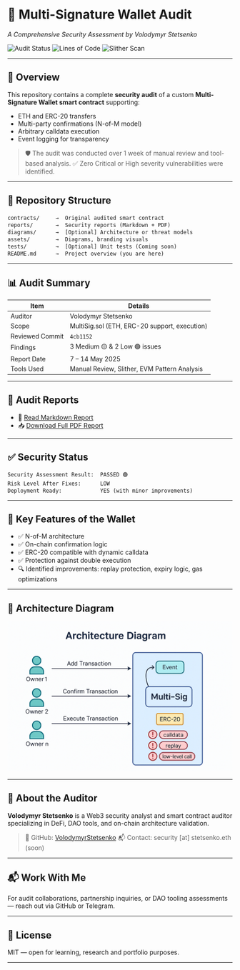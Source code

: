 # 🔐 Multi-Signature Wallet Audit

*A Comprehensive Security Assessment by Volodymyr Stetsenko*

![Audit Status](https://img.shields.io/badge/security-reviewed-brightgreen?style=for-the-badge\&logo=shield\&logoColor=white)
![Lines of Code](https://img.shields.io/badge/lines%20of%20code-315-blue?style=for-the-badge\&logo=codefactor\&logoColor=white)
![Slither Scan](https://img.shields.io/badge/slither-passed-success?style=for-the-badge\&logo=ethereum\&logoColor=white)

---

## 📌 Overview

This repository contains a complete **security audit** of a custom **Multi-Signature Wallet smart contract** supporting:

* ETH and ERC-20 transfers
* Multi-party confirmations (N-of-M model)
* Arbitrary calldata execution
* Event logging for transparency

> 🛡️ The audit was conducted over 1 week of manual review and tool-based analysis.
> ✅ Zero Critical or High severity vulnerabilities were identified.

---

## 📂 Repository Structure

```
contracts/     →  Original audited smart contract
reports/       →  Security reports (Markdown + PDF)
diagrams/      →  [Optional] Architecture or threat models
assets/        →  Diagrams, branding visuals
tests/         →  [Optional] Unit tests (Coming soon)
README.md      →  Project overview (you are here)
```

---

## 📊 Audit Summary

| Item            | Details                                       |
| --------------- | --------------------------------------------- |
| Auditor         | Volodymyr Stetsenko                           |
| Scope           | MultiSig.sol (ETH, ERC-20 support, execution) |
| Reviewed Commit | `4cb1152`                                     |
| Findings        | 3 Medium 🟡 & 2 Low 🟢 issues                 |
| Report Date     | 7 – 14 May 2025                               |
| Tools Used      | Manual Review, Slither, EVM Pattern Analysis  |

---

## 📄 Audit Reports

* 📘 [Read Markdown Report](reports/report.md)
* 📥 [Download Full PDF Report](reports/Volodymyr-Stetsenko-Multi-Signature-Wallet-Security-Assessment-Report.pdf)

---

## ✅ Security Status

```
Security Assessment Result:  PASSED 🟢
Risk Level After Fixes:      LOW
Deployment Ready:            YES (with minor improvements)
```

---

## 🧩 Key Features of the Wallet

* ✅ N-of-M architecture
* ✅ On-chain confirmation logic
* ✅ ERC-20 compatible with dynamic calldata
* ✅ Protection against double execution
* 🔍 Identified improvements: replay protection, expiry logic, gas optimizations

---

## 🧠 Architecture Diagram

![Architecture Diagram](assets/diagram.png)

---

## 💼 About the Auditor

**Volodymyr Stetsenko** is a Web3 security analyst and smart contract auditor specializing in DeFi, DAO tools, and on-chain architecture validation.

> 🔗 GitHub: [VolodymyrStetsenko](https://github.com/VolodymyrStetsenko)
> 📬 Contact: security \[at] stetsenko.eth (soon)

---

## 📬 Work With Me

For audit collaborations, partnership inquiries, or DAO tooling assessments — reach out via GitHub or Telegram.

---

## 📜 License

MIT — open for learning, research and portfolio purposes.

---

